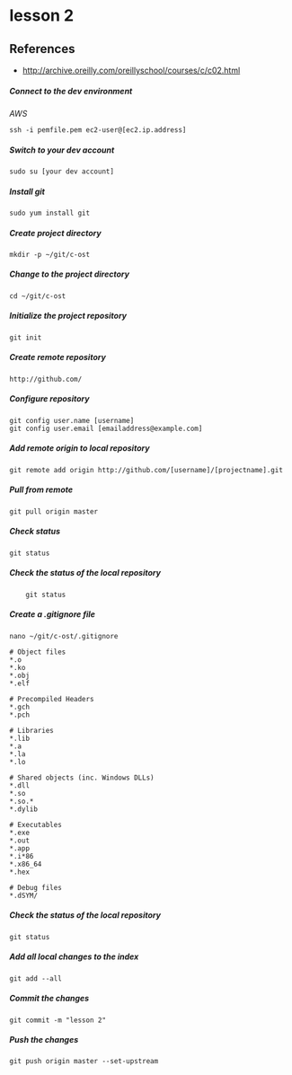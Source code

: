 # lesson 2

## References
* http://archive.oreilly.com/oreillyschool/courses/c/c02.html

##### Connect to the dev environment
*AWS*
```
ssh -i pemfile.pem ec2-user@[ec2.ip.address]
```
##### Switch to your dev account
	sudo su [your dev account]

##### Install git
	sudo yum install git
	
##### Create project directory
	mkdir -p ~/git/c-ost

##### Change to the project directory
	cd ~/git/c-ost

##### Initialize the project repository
	git init

##### Create remote repository
	http://github.com/

##### Configure repository
	git config user.name [username]
	git config user.email [emailaddress@example.com]

##### Add remote origin to local repository
	git remote add origin http://github.com/[username]/[projectname].git

##### Pull from remote
	git pull origin master

##### Check status
	git status

##### Check the status of the local repository 
    	git status

##### Create a .gitignore file
	nano ~/git/c-ost/.gitignore
```
# Object files
*.o
*.ko
*.obj
*.elf

# Precompiled Headers
*.gch
*.pch

# Libraries
*.lib
*.a
*.la
*.lo

# Shared objects (inc. Windows DLLs)
*.dll
*.so
*.so.*
*.dylib

# Executables
*.exe
*.out
*.app
*.i*86
*.x86_64
*.hex

# Debug files
*.dSYM/
```

##### Check the status of the local repository 
    git status
    
##### Add all local changes to the index
    git add --all

##### Commit the changes
    git commit -m "lesson 2"

##### Push the changes
    git push origin master --set-upstream
